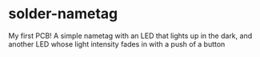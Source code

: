 # solder-nametag
My first PCB! A simple nametag with an  LED that lights up in the dark, and another LED whose light intensity fades in with a push of a button
